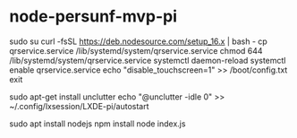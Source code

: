 # node-persunf-mvp-pi

sudo su
curl -fsSL https://deb.nodesource.com/setup_16.x | bash -
cp qrservice.service /lib/systemd/system/qrservice.service
chmod 644 /lib/systemd/system/qrservice.service
systemctl daemon-reload
systemctl enable qrservice.service
echo "disable_touchscreen=1" >> /boot/config.txt
exit

sudo apt-get install unclutter
echo "@unclutter -idle 0" >> ~/.config/lxsession/LXDE-pi/autostart

sudo apt install nodejs
npm install
node index.js
